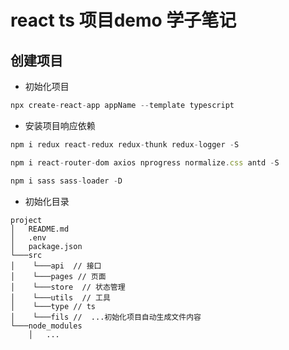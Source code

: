 # react ts 项目demo 学子笔记


## 创建项目
- 初始化项目
```javascript
npx create-react-app appName --template typescript
```

- 安装项目响应依赖
```javascript
npm i redux react-redux redux-thunk redux-logger -S

npm i react-router-dom axios nprogress normalize.css antd -S

npm i sass sass-loader -D
```

- 初始化目录
```
project
│   README.md
│   .env    
│   package.json
└───src
│    └───api  // 接口 
│    └───pages // 页面
│    └───store  // 状态管理
│    └───utils  // 工具
│    └───type // ts
│    └───fils //  ...初始化项目自动生成文件内容
└───node_modules
    │   ...
```
